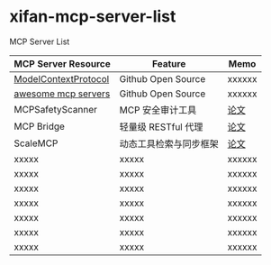 # xifan-mcp-server-list
MCP Server List


| MCP Server Resource | Feature | Memo |   
| ---- | ---- | ---- |
| [ModelContextProtocol](https://github.com/modelcontextprotocol/servers) | Github Open Source | xxxxxx |     
| [awesome mcp servers](https://github.com/punkpeye/awesome-mcp-servers) | Github Open Source | xxxxxx |     
| MCPSafetyScanner | MCP 安全审计工具 | [论文](https://arxiv.org/abs/2504.03767?utm_source=chatgpt.com) |     
| MCP Bridge | 轻量级 RESTful 代理 | [论文](https://arxiv.org/abs/2504.08999?utm_source=chatgpt.com) |     
| ScaleMCP | 动态工具检索与同步框架 | [论文](https://arxiv.org/abs/2505.06416?utm_source=chatgpt.com) |     
| xxxxx | xxxxx | xxxxxx |     
| xxxxx | xxxxx | xxxxxx |     
| xxxxx | xxxxx | xxxxxx |     
| xxxxx | xxxxx | xxxxxx |     
| xxxxx | xxxxx | xxxxxx |     
| xxxxx | xxxxx | xxxxxx |     
| xxxxx | xxxxx | xxxxxx |     

